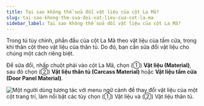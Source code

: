 ```yaml
---
title: Tại sao không thể sửa đổi vật liệu của cột La Mã?
slug: tai-sao-khong-the-sua-doi-vat-lieu-cua-cot-la-ma
sidebar_label: Tại sao không thể sửa đổi vật liệu của cột La Mã?
---
```


Trong tủ tùy chỉnh, phần đầu của cột La Mã theo vật liệu của tấm cửa, trong khi thân cột theo vật liệu của thân tủ. Do đó, bạn cần sửa đổi vật liệu cho chúng một cách riêng biệt.

Để sửa đổi, nhấp chuột phải vào cột La Mã, chọn (①) **Vật liệu (Material)**, sau đó chọn (②) **Vật liệu thân tủ (Carcass Material)** hoặc **Vật liệu tấm cửa (Door Panel Material)**.

![Một người dùng tương tác với menu ngữ cảnh để thay đổi vật liệu của một cột trang trí, làm nổi bật các tùy chọn (①) Vật liệu và (②) Vật liệu thân tủ.](https://storage.googleapis.com/jegavn_kb/images/50d04f12-8872-4a8a-a38c-8002a7c50a7d.png)